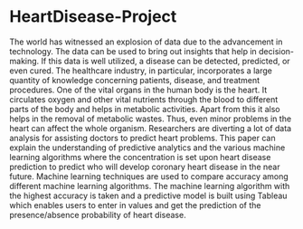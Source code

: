 # HeartDisease-Project
The world has witnessed an explosion of data due to the advancement in technology. The data can be used to bring out insights that help in decision-making. If this data is well utilized, a disease can be detected, predicted, or even cured. The healthcare industry, in particular, incorporates a large quantity of knowledge concerning patients, disease, and treatment procedures. One of the vital organs in the human body is the heart. It circulates oxygen and other vital nutrients through the blood to different parts of the body and helps in metabolic activities. Apart from this it also helps in the removal of metabolic wastes. Thus, even minor problems in the heart can affect the whole organism. Researchers are diverting a lot of data analysis for assisting doctors to predict heart problems. This paper can explain the understanding of predictive analytics and the various machine learning algorithms where the concentration is set upon heart disease prediction to predict who will develop coronary heart disease in the near future. Machine learning techniques are used to compare accuracy among different machine learning algorithms. The machine learning algorithm with the highest accuracy is taken and a predictive model is built using Tableau which enables users to enter in values and get the prediction of the presence/absence probability of heart disease.
